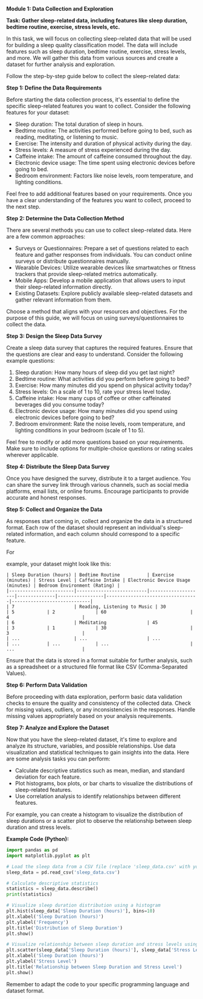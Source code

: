 **Module 1: Data Collection and Exploration**

**Task: Gather sleep-related data, including features like sleep duration, bedtime routine, exercise, stress levels, etc.**

In this task, we will focus on collecting sleep-related data that will be used for building a sleep quality classification model. The data will include features such as sleep duration, bedtime routine, exercise, stress levels, and more. We will gather this data from various sources and create a dataset for further analysis and exploration.

Follow the step-by-step guide below to collect the sleep-related data:

**Step 1: Define the Data Requirements**

Before starting the data collection process, it's essential to define the specific sleep-related features you want to collect. Consider the following features for your dataset:

- Sleep duration: The total duration of sleep in hours.
- Bedtime routine: The activities performed before going to bed, such as reading, meditating, or listening to music.
- Exercise: The intensity and duration of physical activity during the day.
- Stress levels: A measure of stress experienced during the day.
- Caffeine intake: The amount of caffeine consumed throughout the day.
- Electronic device usage: The time spent using electronic devices before going to bed.
- Bedroom environment: Factors like noise levels, room temperature, and lighting conditions.

Feel free to add additional features based on your requirements. Once you have a clear understanding of the features you want to collect, proceed to the next step.

**Step 2: Determine the Data Collection Method**

There are several methods you can use to collect sleep-related data. Here are a few common approaches:

- Surveys or Questionnaires: Prepare a set of questions related to each feature and gather responses from individuals. You can conduct online surveys or distribute questionnaires manually.
- Wearable Devices: Utilize wearable devices like smartwatches or fitness trackers that provide sleep-related metrics automatically.
- Mobile Apps: Develop a mobile application that allows users to input their sleep-related information directly.
- Existing Datasets: Explore publicly available sleep-related datasets and gather relevant information from them.

Choose a method that aligns with your resources and objectives. For the purpose of this guide, we will focus on using surveys/questionnaires to collect the data.

**Step 3: Design the Sleep Data Survey**

Create a sleep data survey that captures the required features. Ensure that the questions are clear and easy to understand. Consider the following example questions:

1. Sleep duration: How many hours of sleep did you get last night?
2. Bedtime routine: What activities did you perform before going to bed?
3. Exercise: How many minutes did you spend on physical activity today?
4. Stress levels: On a scale of 1 to 10, rate your stress level today.
5. Caffeine intake: How many cups of coffee or other caffeinated beverages did you consume today?
6. Electronic device usage: How many minutes did you spend using electronic devices before going to bed?
7. Bedroom environment: Rate the noise levels, room temperature, and lighting conditions in your bedroom (scale of 1 to 5).

Feel free to modify or add more questions based on your requirements. Make sure to include options for multiple-choice questions or rating scales wherever applicable.

**Step 4: Distribute the Sleep Data Survey**

Once you have designed the survey, distribute it to a target audience. You can share the survey link through various channels, such as social media platforms, email lists, or online forums. Encourage participants to provide accurate and honest responses.

**Step 5: Collect and Organize the Data**

As responses start coming in, collect and organize the data in a structured format. Each row of the dataset should represent an individual's sleep-related information, and each column should correspond to a specific feature.

For

 example, your dataset might look like this:

```
| Sleep Duration (hours) | Bedtime Routine          | Exercise (minutes) | Stress Level | Caffeine Intake | Electronic Device Usage (minutes) | Bedroom Environment (Rating) |
|------------------------|--------------------------|--------------------|--------------|-----------------|----------------------------------|-----------------------------|
| 7                      | Reading, Listening to Music | 30                 | 5            | 2               | 60                               | 4                           |
| 6                      | Meditating               | 45                 | 3            | 1               | 30                               | 3                           |
| ...                    | ...                      | ...                | ...          | ...             | ...                              | ...                         |
```

Ensure that the data is stored in a format suitable for further analysis, such as a spreadsheet or a structured file format like CSV (Comma-Separated Values).

**Step 6: Perform Data Validation**

Before proceeding with data exploration, perform basic data validation checks to ensure the quality and consistency of the collected data. Check for missing values, outliers, or any inconsistencies in the responses. Handle missing values appropriately based on your analysis requirements.

**Step 7: Analyze and Explore the Dataset**

Now that you have the sleep-related dataset, it's time to explore and analyze its structure, variables, and possible relationships. Use data visualization and statistical techniques to gain insights into the data. Here are some analysis tasks you can perform:

- Calculate descriptive statistics such as mean, median, and standard deviation for each feature.
- Plot histograms, box plots, or bar charts to visualize the distributions of sleep-related features.
- Use correlation analysis to identify relationships between different features.

For example, you can create a histogram to visualize the distribution of sleep durations or a scatter plot to observe the relationship between sleep duration and stress levels.

**Example Code (Python):**

```python
import pandas as pd
import matplotlib.pyplot as plt

# Load the sleep data from a CSV file (replace 'sleep_data.csv' with your file path)
sleep_data = pd.read_csv('sleep_data.csv')

# Calculate descriptive statistics
statistics = sleep_data.describe()
print(statistics)

# Visualize sleep duration distribution using a histogram
plt.hist(sleep_data['Sleep Duration (hours)'], bins=10)
plt.xlabel('Sleep Duration (hours)')
plt.ylabel('Frequency')
plt.title('Distribution of Sleep Duration')
plt.show()

# Visualize relationship between sleep duration and stress levels using a scatter plot
plt.scatter(sleep_data['Sleep Duration (hours)'], sleep_data['Stress Level'])
plt.xlabel('Sleep Duration (hours)')
plt.ylabel('Stress Level')
plt.title('Relationship between Sleep Duration and Stress Level')
plt.show()
```

Remember to adapt the code to your specific programming language and dataset format.

